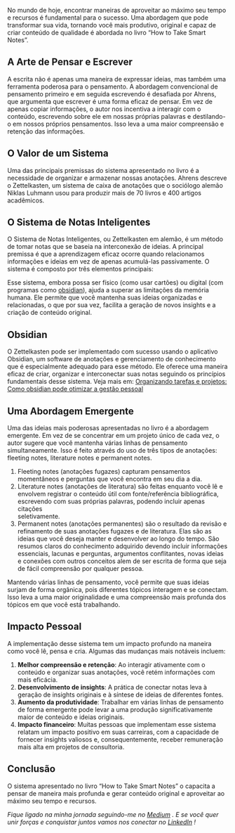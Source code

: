 No mundo de hoje, encontrar maneiras de aproveitar ao máximo seu tempo e recursos é fundamental para o sucesso. Uma abordagem que pode transformar sua vida, tornando você mais produtivo, original e capaz de criar conteúdo de qualidade é abordada no livro “How to Take Smart Notes”.

##   A Arte de Pensar e Escrever

A escrita não é apenas uma maneira de expressar ideias, mas também uma ferramenta poderosa para o pensamento. A abordagem convencional de pensamento primeiro e em seguida escrevendo é desafiada por Ahrens, que argumenta que escrever é uma forma eficaz de pensar. Em vez de apenas copiar informações, o autor nos incentiva a interagir com o conteúdo, escrevendo sobre ele em nossas próprias palavras e destilando-o em nossos próprios pensamentos. Isso leva a uma maior compreensão e retenção das informações.

## O Valor de um Sistema

Uma das principais premissas do sistema apresentado no livro é a necessidade de organizar e armazenar nossas anotações. Ahrens descreve o Zettelkasten, um sistema de caixa de anotações que o sociólogo alemão Niklas Luhmann usou para produzir mais de 70 livros e 400 artigos acadêmicos.

## O Sistema de Notas Inteligentes

O Sistema de Notas Inteligentes, ou Zettelkasten em alemão, é um método de tomar notas que se baseia na interconexão de ideias. A principal premissa é que a aprendizagem eficaz ocorre quando relacionamos informações e ideias em vez de apenas acumulá-las passivamente. O sistema é composto por três elementos principais:

Esse sistema, embora possa ser físico (como usar cartões) ou digital (com programas como [obsidian](https://medium.com/@gabrielfernandeslemos/organizando-tarefas-e-projetos-como-obsidian-pode-otimizar-a-gest%C3%A3o-pessoal-c7da1417e96f)), ajuda a superar as limitações da memória humana. Ele permite que você mantenha suas ideias organizadas e relacionadas, o que por sua vez, facilita a geração de novos insights e a criação de conteúdo original.

## Obsidian

O Zettelkasten pode ser implementado com sucesso usando o aplicativo Obsidian, um software de anotações e gerenciamento de conhecimento que é especialmente adequado para esse método. Ele oferece uma maneira eficaz de criar, organizar e interconectar suas notas seguindo os princípios fundamentais desse sistema. Veja mais em: [Organizando tarefas e projetos: Como obsidian pode otimizar a gestão pessoal](https://medium.com/@gabrielfernandeslemos/organizando-tarefas-e-projetos-como-obsidian-pode-otimizar-a-gest%C3%A3o-pessoal-c7da1417e96f)

## Uma Abordagem Emergente

Uma das ideias mais poderosas apresentadas no livro é a abordagem emergente. Em vez de se concentrar em um projeto único de cada vez, o autor sugere que você mantenha várias linhas de pensamento simultaneamente. Isso é feito através do uso de três tipos de anotações: fleeting notes, literature notes e permanent notes.

1. Fleeting notes (anotações fugazes) capturam pensamentos momentâneos e perguntas que você encontra em seu dia a dia.
2. Literature notes (anotações de literatura) são feitas enquanto você lê e envolvem registrar o conteúdo útil com fonte/referência bibliográfica,  
    escrevendo com suas próprias palavras, podendo incluir apenas citações  
    seletivamente.
3. Permanent notes (anotações permanentes) são o resultado da revisão e refinamento de suas anotações fugazes e de literatura. Elas são as ideias que você deseja manter e desenvolver ao longo do tempo. São resumos claros do conhecimento adquirido devendo incluir informações essenciais, lacunas e perguntas, argumentos conflitantes, novas ideias e conexões com outros conceitos alem de ser escrita de forma que seja de fácil compreensão por qualquer pessoa.

Mantendo várias linhas de pensamento, você permite que suas ideias surjam de forma orgânica, pois diferentes tópicos interagem e se conectam. Isso leva a uma maior originalidade e uma compreensão mais profunda dos tópicos em que você está trabalhando.

## Impacto Pessoal

A implementação desse sistema tem um impacto profundo na maneira como você lê, pensa e cria. Algumas das mudanças mais notáveis incluem:

1. **Melhor compreensão e retenção**: Ao interagir ativamente com o conteúdo e organizar suas anotações, você retém informações com mais eficácia.
2. **Desenvolvimento de insights**: A prática de conectar notas leva à geração de insights originais e à síntese de ideias de diferentes fontes.
3. **Aumento da produtividade**: Trabalhar em várias linhas de pensamento de forma emergente pode levar a uma produção significativamente maior de conteúdo e ideias originais.
4. **Impacto financeiro**: Muitas pessoas que implementam esse sistema relatam um impacto positivo em suas carreiras, com a capacidade de fornecer insights valiosos e, consequentemente, receber remuneração mais alta em projetos de consultoria.

## Conclusão

O sistema apresentado no livro “How to Take Smart Notes” o capacita a pensar de maneira mais profunda e gerar conteúdo original e aproveitar ao máximo seu tempo e recursos.

_Fique ligado na minha jornada seguindo-me no_ [_Medium_](https://medium.com/@gabrielfernandeslemos) _. E se você quer unir forças e conquistar juntos vamos nos conectar no_ [_LinkedIn_](https://www.linkedin.com/in/gabriel-fernandes-lemos/) _!_